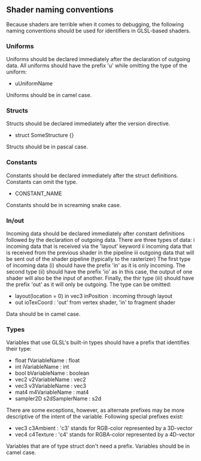 ## Shader naming conventions

Because shaders are terrible when it comes to debugging, the following
naming conventions should be used for identifiers in GLSL-based shaders.


### Uniforms
Uniforms should be declared immediately after the declaration of
outgoing data.
All uniforms should have the prefix 'u' while omitting the type of
the uniform:
- uUniformName

Uniforms should be in camel case.


### Structs
Structs should be declared immediately after the version directive.
- struct SomeStructure {}

Structs should be in pascal case.


### Constants
Constants should be declared immediately after the struct definitions.
Constants can omit the type.
- CONSTANT_NAME

Constants should be in screaming snake case.


### In/out
Incoming data should be declared immediately after constant definitions
followed by the declaration of outgoing data.
There are three types of data:
	i   incoming data that is received via the 'layout' keyword
	ii  incoming data that is received from the previous shader in the 
	    pipeline
	iii	outgoing data that will be sent out of the shader pipeline
		(typically to the rasterizer)
The first type of incoming data (i) should have the prefix 'in' as it
is only incoming. The second type (ii) should have the prefix 'io' as 
in this case, the output of one shader will also be the input of another.
Finally, the thir type (iii) should have the prefix 'out' as it will 
only be outgoing.
The type can be omitted:
- layout(location = 0) in vec3 inPosition : incoming through layout
- out ioTexCoord : 'out' from vertex shader, 'in' to fragment shader

Data should be in camel case.


### Types
Variables that use GLSL's built-in types should have a prefix that 
identifies their type:
- float fVariableName : float
- int iVariableName : int
- bool bVariableName : boolean
- vec2 v2VariableName : vec2
- vec3 v3VariableName : vec3
- mat4 m4VariableName : mat4
- sampler2D s2dSamplerName : s2d

There are some exceptions, however, as alternate prefixes may be more 
descriptive of the intent of the variable. Following special prefixes
exist:
- vec3 c3Ambient : 'c3' stands for RGB-color represented by a 
3D-vector
- vec4 c4Texture : 'c4' stands for RGBA-color represented by a 
4D-vector

Variables that are of type struct don't need a prefix.
Variables should be in camel case.

